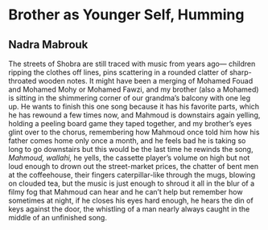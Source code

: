 # Brother as Younger Self, Humming
## Nadra Mabrouk
The streets of Shobra are still traced
with music from years ago—
children ripping
the clothes off lines,
pins scattering in a rounded clatter
of sharp-throated wooden notes.
It might have been a merging
of Mohamed Fouad
and Mohamed Mohy
or Mohamed Fawzi,
and my brother (also a Mohamed)
is sitting in the shimmering corner
of our grandma’s balcony with one leg up.
He wants to finish this one song
because it has his favorite parts,
which he has rewound a few times now,
and Mahmoud is downstairs again
yelling, holding a peeling board game
they taped together, and my brother’s eyes glint
over to the chorus, remembering how Mahmoud
once told him how his father comes home
only once a month, and he feels bad
he is taking so long to go downstairs
but this would be the last time
he rewinds the song, _Mahmoud,_ _wallahi,_
he yells, the cassette player’s volume
on high but not loud enough
to drown out the street-market prices,
the chatter of bent men
at the coffeehouse, their fingers caterpillar-like
through the mugs, blowing
on clouded tea,
but the music is just enough
to shroud it all in the blur
of a filmy fog that Mahmoud can hear
and he can’t help but remember
how sometimes at night,
if he closes his eyes hard enough,
he hears the din of keys
against the door,
the whistling of a man
nearly always caught
in the middle
of an unfinished song.